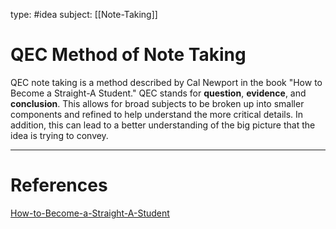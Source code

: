 type: #idea
subject: [[Note-Taking]]

# QEC Method of Note Taking

QEC note taking is a method described by Cal Newport in the book "How to Become a Straight-A Student."
QEC stands for **question**, **evidence**, and **conclusion**. This allows for broad subjects to be broken up into smaller components and refined to help understand the more critical details. In addition, this can lead to a better understanding of the big picture that the idea is trying to convey.

---
# References
[How-to-Become-a-Straight-A-Student](How-to-Become-a-Straight-A-Student.md)
